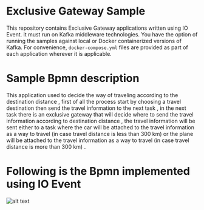 # Exclusive Gateway Sample
This repository contains Exclusive Gateway applications written using IO Event. it must run on Kafka middleware technologies. You have the option of running the samples against local or Docker containerized versions of Kafka. For convenience, `docker-compose.yml` files are provided as part of each application wherever it is applicable. 

# Sample Bpmn description 

This application used to decide the way of traveling according to the destination distance , first of all the process start by choosing a travel destination then send the travel information to the next task , in the next task there is an exclusive gateway that will decide where to send the travel information according to destination distance , the travel information will be sent either to a task where the car will be attached to the travel information as a way to travel (in case travel distance is less than 300 km) or the plane will be attached to the travel information as a way to travel (in case travel distance is more than 300 km) .

# Following is the Bpmn implemented using IO Event


![alt text](https://raw.githubusercontent.com/ioevent-io/io-ioevent-samples/main/ioevent-exclusive-exemple/ioevent-exclusive-flow-exemple.jpg)


